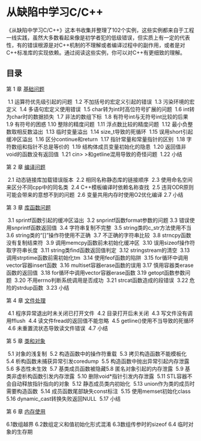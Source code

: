 # 从缺陷中学习C/C++

《从缺陷中学习C/C++》这本书收集并整理了102个实例，这些实例都来自于工程一线实践，虽然大多数看起来像是初学者犯的低级错误，但实质上有一定的代表性，有的错误根源是对C++机制的不理解或者编译过程中的副作用，或者是对C++标准库的实现依赖。通过阅读这些实例，你可以对C++有更细致的理解。

## 目录

第 1 章  [基础问题](file/1.基础问题.md)

​	1.1 运算符优先级引起的问题
​	1.2 不加括号的宏定义引起的错误
​	1.3 污染环境的宏定义
​	1.4 多语句宏定义使用错误
​	1.5 char转为int时高位符号扩展的问题
​	1.6 int转为char时的数据损失
​	1.7 非法的数组下标
​	1.8 有符号int与无符号int比较的后果
​	1.9 有符号的困惑
​	1.10 整除的精度问题
​	1.11 浮点数比较的精度问题
​	1.12 最小负整数取相反数溢出
​	1.13 临时变量溢出
​	1.14 size_t导致的死循环
​	1.15 误用short引起缓冲区溢出
​	1.16 区分continue和return
​	1.17 指针常量和常量指针的区别
​	1.18 字符数组和指针不总是等价的
​	1.19 结构体成员变量初始化的隐患
​	1.20 返回值非void的函数没有返回值
​	1.21 cin> >和getline混用导致的奇怪问题
​	1.22 小结



第 2 章  [编译问题](file/2.编译问题.md)

​	2.1 动态链接库加载错误版本
​	2.2 相同名称静态库的链接顺序
​	2.3 使用命名空间来区分不同cpp中的同名类
​	2.4 C++模板编译时依赖名称查找
​	2.5 违背ODR原则可能会带来的意想不到的问题
​	2.6 变量共用内存时使用O2优化编译
​	2.7 小结

第 3 章  [库函数问题](file/3.库函数问题.md)

​	3.1 sprintf函数引起的缓冲区溢出
​	3.2 snprintf函数format参数的问题
​	3.3 错误使用snprintf函数返回值
​	3.4 字符串复制不完整
​	3.5 string类的c_str方法使用不当
​	3.6 string类的“[]”操作符使用不正确
​	3.7 不正确的字符串比较
​	3.8 strncpy函数没有复制结束符
​	3.9 调用memcpy函数前未初始化缓冲区
​	3.10 误用sizeof操作符取字符串长度
​	3.11 string类find函数返回值判定
​	3.12 stringstream的清空
​	3.13 调用strptime函数前需初始化tm
​	3.14 使用feof函数的陷阱
​	3.15 for循环中调用vector容器insert函数
​	3.16 multiset容器erase函数的误用
​	3.17 慎用容器类erase函数的返回值
​	3.18 for循环中调用vector容器erase函数
​	3.19 getopt函数参数问题
​	3.20 不用errno判断系统调用是否成功
​	3.21 strcat函数造成的段错误
​	3.22 危险的strdup函数
​	3.23 小结

第 4 章 [文件处理](file/4.文件处理.md)

​	4.1 程序异常退出时未关闭已打开文件
​	4.2 目录打开后未关闭
​	4.3 写文件没有调用fflush
​	4.4 读文件fread的返回值不能忽略
​	4.5 getline()使用不当导致的死循环
​	4.6 未重置流状态导致读文件错误
​	4.7 小结

第 5 章  [类和对象](file/5.类和对象.md)

​	5.1 对象的浅复制
​	5.2 构造函数中的操作符重载
​	5.3 拷贝构造函数不能模板化
​	5.4 析构函数未捕获异常引发coredump
​	5.5 构造函数中抛出异常引起内存泄露
​	5.6 多态性未生效
​	5.7 基类成员函数被隐藏
​	5.8 匿名对象引起的内存泄露
​	5.9 基类非虚析构函数引发内存泄露
​	5.10 删除void*指针引发内存泄露
​	5.11 STL容器不会自动释放指针指向的对象
​	5.12 静态成员类内初始化
​	5.13 union作为类的成员时需要构造函数
​	5.14 成员函数尾部缺失const标注
​	5.15 使用memset初始化class
​	5.16 dynamic_cast转换失败返回NULL
​	5.17 小结

第 6 章  [内存使用](file/6.内存使用.md)

6.1数组越界
6.2数组定义和值初始化形式混淆
6.3数组传参时的sizeof
6.4 临时对象的生存期